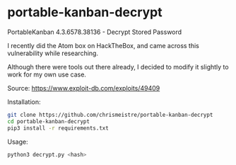 # portable-kanban-decrypt

PortableKanban 4.3.6578.38136 - Decrypt Stored Password

I recently did the Atom box on HackTheBox, and came across this vulnerability while researching.

Although there were tools out there already, I decided to modify it slightly to work for my own use case.

Source: https://www.exploit-db.com/exploits/49409

Installation:

```bash
git clone https://github.com/chrismeistre/portable-kanban-decrypt
cd portable-kanban-decrypt
pip3 install -r requirements.txt
```

Usage:

```bash
python3 decrypt.py <hash>
```